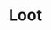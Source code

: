 ---
layout: song
id: 21
title: Loot
artist: Kraedt
genre: Glitch Hop
image: Treasure EP.jpg
buy-able: true
downloadable: true
itunes: https://itunes.apple.com/us/album/treasure-ep/id1192196861
beatport:
gplay: https://play.google.com/store/music/album/Kraedt_Treasure_EP?id=Bxl7gttnlkr4tf52qryaprf2cde
amazon: http://goo.gl/4OeFhE
license: 1
---